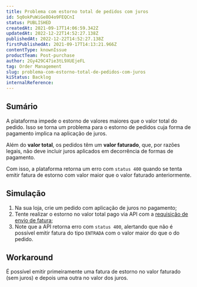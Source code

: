 ```yaml
---
title: Problema com estorno total de pedidos com juros
id: 5q0okPuWiGe8O4o9FEQCnI
status: PUBLISHED
createdAt: 2021-09-17T14:06:59.342Z
updatedAt: 2022-12-22T14:52:27.138Z
publishedAt: 2022-12-22T14:52:27.138Z
firstPublishedAt: 2021-09-17T14:13:21.966Z
contentType: knownIssue
productTeam: Post-purchase
author: 2Gy429C47ie3tL9XUEjeFL
tag: Order Management
slug: problema-com-estorno-total-de-pedidos-com-juros
kiStatus: Backlog
internalReference: 
---
```


## Sumário

A plataforma impede o estorno de valores maiores que o valor total do pedido. Isso se torna um problema para o estorno de pedidos cuja forma de pagamento implica na aplicação de juros.

Além do **valor total**, os pedidos têm um **valor faturado**, que, por razões legais, não deve incluir juros aplicados em decorrência de formas de pagamento.

Com isso, a plataforma retorna um erro com `status 400` quando se tenta emitir fatura de estorno com valor maior que o valor faturado anteriormente.

## Simulação

1. Na sua loja, crie um pedido com aplicação de juros no pagamento;
2. Tente realizar o estorno no valor total pago via API com a [requisição de envio de fatura](https://developers.vtex.com/vtex-rest-api/reference/invoice#invoicenotification);
3. Note que a API retorna erro com `status 400`, alertando que não é possível emitir fatura do tipo `ENTRADA` com o valor maior do que o do pedido.

## Workaround

É possível emitir primeiramente uma fatura de estorno no valor faturado (sem juros) e depois uma outra no valor dos juros.

